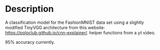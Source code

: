 # Description
A classification model for the FashionMNIST data set using a slightly modified TinyVGG architecture from this website: https://poloclub.github.io/cnn-explainer/.
helper functions from a yt video.<br>

95% accuracy currently.
